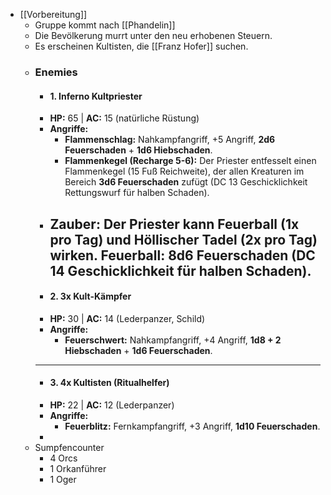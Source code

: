 - [[Vorbereitung]]
	- Gruppe kommt nach [[Phandelin]]
	- Die Bevölkerung murrt unter den neu erhobenen Steuern.
	- Es erscheinen Kultisten, die [[Franz Hofer]] suchen.
	- ### **Enemies**
		- #### **1. Inferno Kultpriester**
		- **HP:** 65 | **AC:** 15 (natürliche Rüstung)
		- **Angriffe:**
			- **Flammenschlag:** Nahkampfangriff, +5 Angriff, **2d6 Feuerschaden** + **1d6 Hiebschaden**.
			- **Flammenkegel (Recharge 5-6):** Der Priester entfesselt einen Flammenkegel (15 Fuß Reichweite), der allen Kreaturen im Bereich **3d6 Feuerschaden** zufügt (DC 13 Geschicklichkeit Rettungswurf für halben Schaden).
		- **Zauber:** Der Priester kann **Feuerball** (1x pro Tag) und **Höllischer Tadel** (2x pro Tag) wirken. **Feuerball**: 8d6 Feuerschaden (DC 14 Geschicklichkeit für halben Schaden).
		  ---
		- #### **2. 3x Kult-Kämpfer**
		- **HP:** 30 | **AC:** 14 (Lederpanzer, Schild)
		- **Angriffe:**
			- **Feuerschwert:** Nahkampfangriff, +4 Angriff, **1d8 + 2 Hiebschaden** + **1d6 Feuerschaden**.
		- ---
		- #### **3. 4x Kultisten (Ritualhelfer)**
		- **HP:** 22 | **AC:** 12 (Lederpanzer)
		- **Angriffe:**
			- **Feuerblitz:** Fernkampfangriff, +3 Angriff, **1d10 Feuerschaden**.
		-
	- Sumpfencounter
		- 4 Orcs
		- 1 Orkanführer
		- 1 Oger